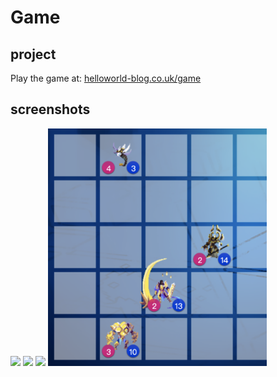 # Game

## project 

Play the game at: [helloworld-blog.co.uk/game](http://helloworld-blog.co.uk:9000/game)

## screenshots
<img src="https://github.com/Xinjiann/Card-Game/blob/main/img/1.png"/>

<img src="https://github.com/Xinjiann/Card-Game/blob/main/img/2.png"/>

<img src="https://github.com/Xinjiann/Card-Game/blob/main/img/3.png"/>

<img src="https://github.com/Xinjiann/Card-Game/blob/main/img/4.png" width = "350" height = "380" />

